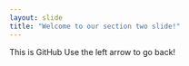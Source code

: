 ```yaml
---
layout: slide
title: "Welcome to our section two slide!"
---
```

This is GitHub
Use the left arrow to go back!
